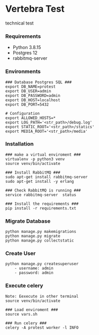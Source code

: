 # Vertebra Test
technical test

### Requirements ###

* Python 3.8.15
* Postgres 12
* rabbitmq-server


### Environments ###

    ### Database Postgres SQL ### 
    export DB_NAME=protest
    export DB_USER=admin
    export DB_PASSWORD=admin
    export DB_HOST=localhost
    export DB_PORT=5432

    # Configuration
    export ALLOWED_HOSTS=*
    export LOG_PATH='<str_path>/debug.log'
    export STATIC_ROOT='<str_path>/statics'
    export MEDIA_ROOT='<str_path>/media'
    
### Installation

    ### make a virtual enviroment ###
    virtualenv -p python3 venv
    source venv/bin/activate

    ### Install RabbitMQ ###
    sudo apt-get install rabbitmq-server
    sudo apt-get install -y erlang

    ### Check RabbitMQ is running ###
    service rabbitmq-server  status

    ### Install the requirements ###
    pip install -r requirements.txt

### Migrate Database ###
    python manage.py makemigrations
    python manage.py migrate
    python manage.py collectstatic

### Create User ####
    python manage.py createsuperuser
        - username: admin
        - password: admin 

### Execute celery 
    Note: Eexecute in other terminal
    source venv/bin/activate

    ### Load enviroment ###
    source vars.sh

    ### Run celery ###
    celery -A protest worker -l INFO



